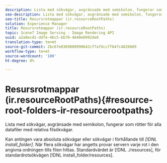 ```yaml
---
description: Lista med sökvägar, avgränsade med semikolon, fungerar som rötter för alla datafiler med relativa filsökvägar.
seo-description: Lista med sökvägar, avgränsade med semikolon, fungerar som rötter för alla datafiler med relativa filsökvägar.
seo-title: Resursrotmappar (ir.resourceRootPaths)
solution: Experience Manager
title: Resursrotmappar (ir.resourceRootPaths)
topic: Scene7 Image Serving - Image Rendering API
uuid: a2a8ecd1-ddfe-46c5-bb70-4640e0992de8
translation-type: tm+mt
source-git-commit: 2bc6fe0369808990642cf7afdccff647c48260d9
workflow-type: tm+mt
source-wordcount: '100'
ht-degree: 0%

---
```



# Resursrotmappar (ir.resourceRootPaths){#resource-root-folders-ir-resourcerootpaths}

Lista med sökvägar, avgränsade med semikolon, fungerar som rötter för alla datafiler med relativa filsökvägar.

Kan antingen vara absoluta sökvägar eller sökvägar i förhållande till *[!DNL install_folder]*. När flera sökvägar har angetts provar servern varje rot i den angivna ordningen tills filen hittas. Standardvärdet är [!DNL ./resources], för standardrotsökvägen [!DNL install_folder/resources].
